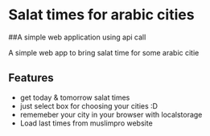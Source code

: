 # Salat times for arabic cities
##A simple web application using api call 

A simple web app to bring salat time for some arabic citie

## Features

- get today & tomorrow salat times
- just select box for choosing your cities :D
- rememeber your city in your browser with localstorage
- Load last times from muslimpro website
